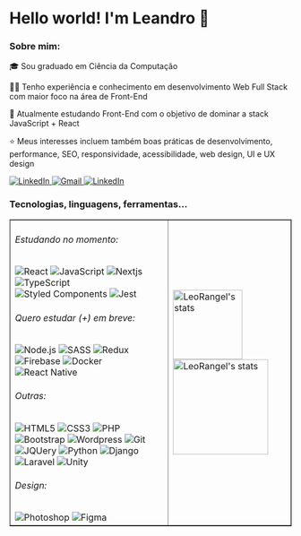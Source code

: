 <h1>Hello world! I'm Leandro 👋</h1>

<h3>Sobre mim:</h3>
<p>🎓 Sou graduado em Ciência da Computação</p>
<p>👨‍💻 Tenho experiência e conhecimento em desenvolvimento Web Full Stack com maior foco na área de Front-End</p>
<p>🧠 Atualmente estudando Front-End com o objetivo de dominar a stack JavaScript + React</p>
<p>⭐ Meus interesses incluem também boas práticas de desenvolvimento, performance, SEO, responsividade, acessibilidade, web design, UI e UX design</p>
<p>
	<a href="https://www.linkedin.com/in/leandro-ranggel" target="_blank">
		<img src="https://img.shields.io/badge/LinkedIn-0077B5?style=for-the-badge&logo=linkedin&labelColor=blue" alt="LinkedIn">
	</a>
	<a href="mailto:leandro.mdrs06@gmail.com" target="_blank">
		<img src="https://img.shields.io/badge/E--Mail-D14836?style=for-the-badge&logo=gmail&logoColor=white" alt="Gmail">
	</a>
	<a href="https://leorangel.github.io/" target="_blank">
		<img src="https://img.shields.io/badge/leorangel.github.io-0077B5?style=for-the-badge&color=success" alt="LinkedIn">
	</a>
</p>

<h3>Tecnologias, linguagens, ferramentas...</h3>
<table border="none">
    <tr>
        <td>
		<h6>Estudando no momento:</h6>
		<img alt="React" src="https://img.shields.io/badge/React-20232A?&logo=react&logoColor=61DAFB">
		<img alt="JavaScript" src="https://img.shields.io/badge/JavaScript-F7DF1E?&logo=javascript&logoColor=black">
		<img alt="Nextjs" src="https://img.shields.io/badge/next.js-000000?&logo=nextdotjs&logoColor=white">
		<img alt="TypeScript" src="https://img.shields.io/badge/TypeScript-007ACC?&logo=typescript&logoColor=white">
		<img alt="Styled Components" src="https://img.shields.io/badge/styled--components-DB7093?&logo=styled-components&logoColor=white">
		<img alt="Jest" src="https://img.shields.io/badge/Jest-C21325?&logo=jest&logoColor=white">
		<h6>Quero estudar (+) em breve:</h6>
		<img alt="Node.js" src="https://img.shields.io/badge/Node.js-43853D?&logo=node.js&logoColor=white"/>
		<img alt="SASS" src="https://img.shields.io/badge/Sass-CC6699?&logo=sass&logoColor=white">
		<img alt="Redux" src="https://img.shields.io/badge/Redux-593D88?&logo=redux&logoColor=white">
		<img alt="Firebase" src="https://img.shields.io/badge/firebase-ffca28?&logo=firebase&logoColor=black">
		<img alt="Docker" src="https://img.shields.io/badge/docker-%230db7ed.svg?&logo=docker&logoColor=white">
		<img alt="React Native" src="https://img.shields.io/badge/React_Native-20232A?&logo=react&logoColor=61DAFB">
		<h6>Outras:</h6>
		<img alt="HTML5" src="https://img.shields.io/badge/HTML5-E34F26?&logo=html5&logoColor=white">
		<img alt="CSS3" src="https://img.shields.io/badge/CSS3-1572B6?&logo=css3&logoColor=white">
		<img alt="PHP" src="https://img.shields.io/badge/PHP-777BB4?&logo=php&logoColor=white">
		<img alt="Bootstrap" src="https://img.shields.io/badge/Bootstrap-563D7C?&logo=bootstrap&logoColor=white">
		<img alt="Wordpress" src="https://img.shields.io/badge/Wordpress-21759B?&logo=wordpress&logoColor=white">
		<img alt="Git" src="https://img.shields.io/badge/Git-F05032?&logo=git&logoColor=white">
		<img alt="JQUery" src="https://img.shields.io/badge/jQuery-0769AD?&logo=jquery&logoColor=white">
		<img alt="Python" src="https://img.shields.io/badge/Python-14354C?&logo=python&logoColor=white"/>
		<img alt="Django" src="https://img.shields.io/badge/Django-092E20?&logo=django&logoColor=white">
		<img alt="Laravel" src="https://img.shields.io/badge/Laravel-FF2D20?&logo=laravel&logoColor=white">
		<img alt="Unity" src="https://img.shields.io/badge/Unity-100000?&logo=unity&logoColor=white">
		<h6>Design:</h6>
		<img alt="Photoshop" src="https://img.shields.io/badge/Photoshop-24205E.svg?&logo=adobe-photoshop&logoColor=white">
		<img alt="Figma" src="https://img.shields.io/badge/Figma-F24D1D.svg?&logo=figma&logoColor=white">
        </td>
        <td>
		<img src="https://github-readme-stats.vercel.app/api?username=LeoRangel&locale=pt-br&show_icons=true&hide_border=true&theme=react&count_private=true&hide=stars" alt="LeoRangel's stats" height="124"/>
<!-- 		<img alt="LeoRangel's streak" src="https://github-readme-streak-stats.herokuapp.com/?user=LeoRangel&theme=react&hide_border=true&count_private=true&locale=pt-br" height="150"/> -->
		<img src="https://github-readme-stats.vercel.app/api/top-langs?username=LeoRangel&show_icons=true&locale=pt-br&layout=compact&theme=react&hide_border=true&count_private=true" alt="LeoRangel's stats" height="170"/>
        </td>
    </tr>
</table>
